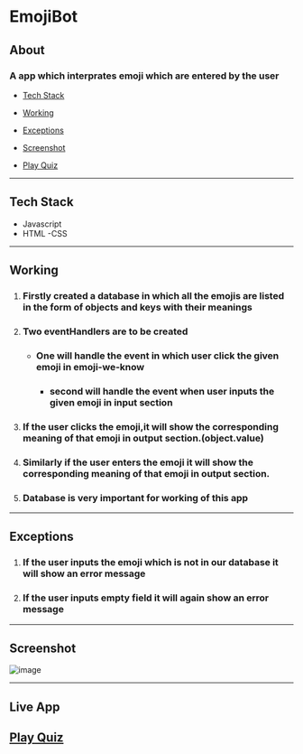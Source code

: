 # EmojiBot

 ## About

 ### A app which interprates emoji which are entered by the user


   - [Tech Stack](#tech-stack)
   - [Working](#working)
   - [Exceptions](#exceptions)
   - [Screenshot](#screenshot)

 - [Play Quiz](#live-app)

---

 ## Tech Stack

 - Javascript
 - HTML
 -CSS


 ---

 ## Working 

 1. ### Firstly created a database in which all the emojis are listed in the form of objects and keys with their meanings
 2. ### Two eventHandlers are to be created 
    - ### One will handle the event in which user click the given emoji in emoji-we-know
       - ### second will handle the event when user inputs the given emoji in input section
 
 3. ### If the user clicks the emoji,it will show the corresponding meaning of that emoji in output section.(object.value)
 4. ### Similarly if the user enters the emoji it will show the corresponding meaning of that emoji in output section.
 5. ### Database is very important for working of this app


 ----
 
 ## Exceptions
 
 1. ### If the user inputs the emoji which is not in our database it will show an error message
 2. ### If the user inputs empty field it will again show an error message
 
 ----
 ## Screenshot
 
 
 ![image](https://user-images.githubusercontent.com/107259961/208881722-bca559da-be9b-479c-b7b6-86444c4041ae.png)

 ---

## Live App

## [Play Quiz](https://emoji-bot.netlify.app/)


